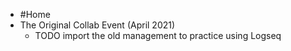 - #Home
- The Original Collab Event (April 2021)
	- TODO import the old management to practice using Logseq